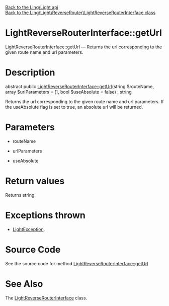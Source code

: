[Back to the Ling/Light api](https://github.com/lingtalfi/Light/blob/master/doc/api/Ling/Light.md)<br>
[Back to the Ling\Light\ReverseRouter\LightReverseRouterInterface class](https://github.com/lingtalfi/Light/blob/master/doc/api/Ling/Light/ReverseRouter/LightReverseRouterInterface.md)


LightReverseRouterInterface::getUrl
================



LightReverseRouterInterface::getUrl — Returns the url corresponding to the given route name and url parameters.




Description
================


abstract public [LightReverseRouterInterface::getUrl](https://github.com/lingtalfi/Light/blob/master/doc/api/Ling/Light/ReverseRouter/LightReverseRouterInterface/getUrl.md)(string $routeName, array $urlParameters = [], bool $useAbsolute = false) : string




Returns the url corresponding to the given route name and url parameters.
If the useAbsolute flag is set to true, an absolute url will be returned.




Parameters
================


- routeName

    

- urlParameters

    

- useAbsolute

    


Return values
================

Returns string.


Exceptions thrown
================

- [LightException](https://github.com/lingtalfi/Light/blob/master/doc/api/Ling/Light/Exception/LightException.md).&nbsp;







Source Code
===========
See the source code for method [LightReverseRouterInterface::getUrl](https://github.com/lingtalfi/Light/blob/master/ReverseRouter/LightReverseRouterInterface.php#L39-L39)


See Also
================

The [LightReverseRouterInterface](https://github.com/lingtalfi/Light/blob/master/doc/api/Ling/Light/ReverseRouter/LightReverseRouterInterface.md) class.



